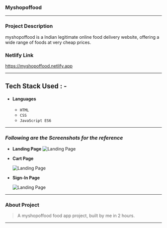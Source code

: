 ### Myshopoffood

---

### Project Description
myshopoffood is a Indian legitimate online food delivery website, offering a wide range of foods at very cheap prices.


### Netlify Link

https://myshopoffood.netlify.app


---

## Tech Stack Used : -

- #### Languages
  - `HTML`
  - `CSS`
  - `JavaScript ES6`


---

### _Following are the Screenshots for the reference_

- **Landing Page**
  ![Landing Page](https://miro.medium.com/max/1400/1*lXUKkspd-tHalmn1Gpv8pg.png)

- **Cart Page**

  ![Landing Page](https://miro.medium.com/max/1400/1*iYgsOlTafFaCkFxt22vfjA.png)

- **Sign-In Page**

  ![Landing Page](https://miro.medium.com/max/1400/1*Rae0OacsRvUWcTcmh_uTSg.png)

---

### About Project

>A myshopoffood food app project, built by me in 2 hours.
---


